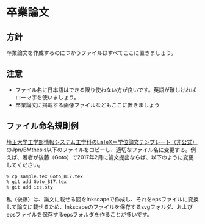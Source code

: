# 卒業論文

## 方針

卒業論文を作成するのにつかうファイルはすべてここに置きましょう。

## 注意

- ファイル名に日本語はできる限り使わない方が良いです。英語が難しければローマ字を使いましょう。
- 卒業論文に掲載する画像ファイルなどもここに置きましょう

## ファイル命名規則例

[埼玉大学工学部情報システム工学科のLaTeX用学位論文テンプレート（非公式） ](https://github.com/yuichigoto/tex-template-ics)のJpn/BMthesis以下のファイルをコピーし、適切なファイル名に変更する。例えば、著者が後藤（Goto）で2017年2月に論文提出ならば、以下のように変更してください。
```
% cp sample.tex Goto_B17.tex
% git add Goto_B17.tex
% git add ics.sty
```

私（後藤）は、論文に載せる図をInkscapeで作成し、それをepsファイルに変換して論文に載せるため、Inkscapeのファイルを保存するsvgフォルダ、およびepsファイルを保存するepsフォルダを作ることが多いです。
